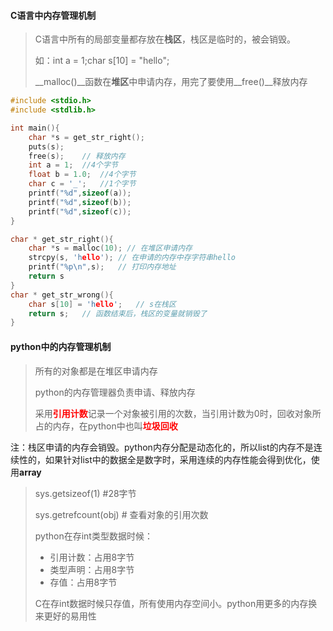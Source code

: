 #### C语言中内存管理机制

> C语言中所有的局部变量都存放在**栈区**，栈区是临时的，被会销毁。
>
> 如：int a = 1;char s[10] = "hello";
>
> __malloc()__函数在**堆区**中申请内存，用完了要使用__free()__释放内存

```c
#include <stdio.h>
#include <stdlib.h>

int main(){
    char *s = get_str_right();
    puts(s);
    free(s);	// 释放内存
    int a = 1;	//4个字节
    float b = 1.0;	//4个字节
    char c = '_';	//1个字节
    printf("%d",sizeof(a));
    printf("%d",sizeof(b));
    printf("%d",sizeof(c));
}

char * get_str_right(){
    char *s = malloc(10); // 在堆区申请内存
    strcpy(s, 'hello');	// 在申请的内存中存字符串hello
    printf("%p\n",s);	// 打印内存地址
    return s
}
char * get_str_wrong(){
    char s[10] = 'hello';	// s在栈区
    return s;	// 函数结束后，栈区的变量就销毁了
}
```

#### python中的内存管理机制

> 所有的对象都是在堆区申请内存
>
> python的内存管理器负责申请、释放内存
>
> 采用<font color='red'>**引用计数**</font>记录一个对象被引用的次数，当引用计数为0时，回收对象所占的内存，在python中也叫<font color='red'>**垃圾回收**</font>

注：栈区申请的内存会销毁。python内存分配是动态化的，所以list的内存不是连续性的，如果针对list中的数据全是数字时，采用连续的内存性能会得到优化，使用**array**

> sys.getsizeof(1)	#28字节
>
> sys.getrefcount(obj)	# 查看对象的引用次数
>
> python在存int类型数据时候：
>
> - 引用计数：占用8字节
> - 类型声明：占用8字节
> - 存值：占用8字节
>
> C在存int数据时候只存值，所有使用内存空间小。python用更多的内存换来更好的易用性

